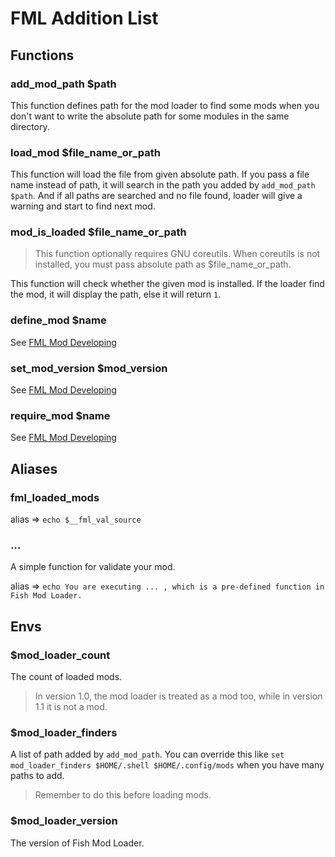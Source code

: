 # FML Addition List

## Functions


### add_mod_path $path

This function defines path for the mod loader to find some mods when you don't want to write the absolute path for some modules in the same directory.

### load_mod $file_name_or_path

This function will load the file from given absolute path. If you pass a file name instead of path, it will search in the path you added by `add_mod_path $path`. And if all paths are searched and no file found, loader will give a warning and start to find next mod.

### mod_is_loaded $file_name_or_path

> This function optionally requires GNU coreutils.
> When coreutils is not installed, you must pass absolute path as $file_name_or_path.

This function will check whether the given mod is installed. If the loader find the mod, it will display the path, else it will return `1`.

### define_mod $name

See [FML Mod Developing](mod_develop.md)

### set_mod_version $mod_version

See [FML Mod Developing](mod_develop.md)

### require_mod $name

See [FML Mod Developing](mod_develop.md)

## Aliases

### fml_loaded_mods

alias => `echo $__fml_val_source`

### ...

A simple function for validate your mod.

alias => `echo You are executing ... , which is a pre-defined function in Fish Mod Loader.`

## Envs

### $mod_loader_count

The count of loaded mods.
> In version 1.0, the mod loader is treated as a mod too, while in version 1.1 it is not a mod.

### $mod_loader_finders

A list of path added by `add_mod_path`. You can override this like `set mod_loader_finders $HOME/.shell $HOME/.config/mods` when you have many paths to add.
> Remember to do this before loading mods.

### $mod_loader_version

The version of Fish Mod Loader.